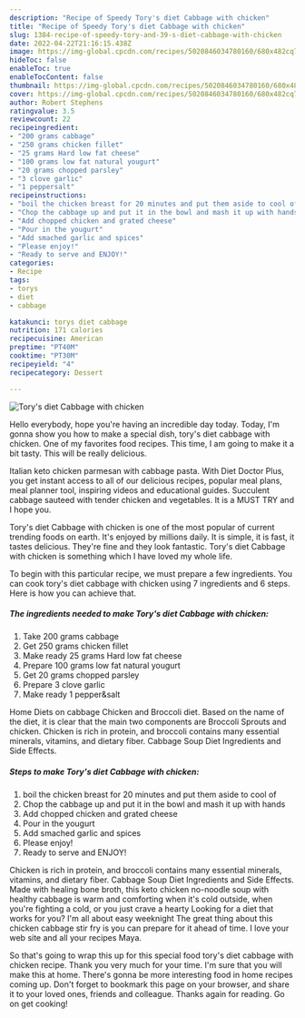 ```yaml
---
description: "Recipe of Speedy Tory's diet Cabbage with chicken"
title: "Recipe of Speedy Tory's diet Cabbage with chicken"
slug: 1384-recipe-of-speedy-tory-and-39-s-diet-cabbage-with-chicken
date: 2022-04-22T21:16:15.438Z
image: https://img-global.cpcdn.com/recipes/5020846034780160/680x482cq70/torys-diet-cabbage-with-chicken-recipe-main-photo.jpg
hideToc: false
enableToc: true
enableTocContent: false
thumbnail: https://img-global.cpcdn.com/recipes/5020846034780160/680x482cq70/torys-diet-cabbage-with-chicken-recipe-main-photo.jpg
cover: https://img-global.cpcdn.com/recipes/5020846034780160/680x482cq70/torys-diet-cabbage-with-chicken-recipe-main-photo.jpg
author: Robert Stephens
ratingvalue: 3.5
reviewcount: 22
recipeingredient:
- "200 grams cabbage"
- "250 grams chicken fillet"
- "25 grams Hard low fat cheese"
- "100 grams low fat natural yougurt"
- "20 grams chopped parsley"
- "3 clove garlic"
- "1 peppersalt"
recipeinstructions:
- "boil the chicken breast for 20 minutes and put them aside to cool of"
- "Chop the cabbage up and put it in the bowl and mash it up with hands"
- "Add chopped chicken and grated cheese"
- "Pour in the yougurt"
- "Add smached garlic and spices"
- "Please enjoy!"
- "Ready to serve and ENJOY!"
categories:
- Recipe
tags:
- torys
- diet
- cabbage

katakunci: torys diet cabbage 
nutrition: 171 calories
recipecuisine: American
preptime: "PT40M"
cooktime: "PT30M"
recipeyield: "4"
recipecategory: Dessert

---
```



![Tory&#39;s diet Cabbage with chicken](https://img-global.cpcdn.com/recipes/5020846034780160/680x482cq70/torys-diet-cabbage-with-chicken-recipe-main-photo.jpg)

Hello everybody, hope you're having an incredible day today. Today, I'm gonna show you how to make a special dish, tory&#39;s diet cabbage with chicken. One of my favorites food recipes. This time, I am going to make it a bit tasty. This will be really delicious.

Italian keto chicken parmesan with cabbage pasta. With Diet Doctor Plus, you get instant access to all of our delicious recipes, popular meal plans, meal planner tool, inspiring videos and educational guides. Succulent cabbage sauteed with tender chicken and vegetables. It is a MUST TRY and I hope you.

Tory&#39;s diet Cabbage with chicken is one of the most popular of current trending foods on earth. It's enjoyed by millions daily. It is simple, it is fast, it tastes delicious. They're fine and they look fantastic. Tory&#39;s diet Cabbage with chicken is something which I have loved my whole life.


To begin with this particular recipe, we must prepare a few ingredients. You can cook tory&#39;s diet cabbage with chicken using 7 ingredients and 6 steps. Here is how you can achieve that.

<!--inarticleads1-->

##### The ingredients needed to make Tory&#39;s diet Cabbage with chicken:

1. Take 200 grams cabbage
1. Get 250 grams chicken fillet
1. Make ready 25 grams Hard low fat cheese
1. Prepare 100 grams low fat natural yougurt
1. Get 20 grams chopped parsley
1. Prepare 3 clove garlic
1. Make ready 1 pepper&salt


Home Diets on cabbage Chicken and Broccoli diet. Based on the name of the diet, it is clear that the main two components are Broccoli Sprouts and chicken. Chicken is rich in protein, and broccoli contains many essential minerals, vitamins, and dietary fiber. Cabbage Soup Diet Ingredients and Side Effects. 

<!--inarticleads2-->

##### Steps to make Tory&#39;s diet Cabbage with chicken:

1. boil the chicken breast for 20 minutes and put them aside to cool of
1. Chop the cabbage up and put it in the bowl and mash it up with hands
1. Add chopped chicken and grated cheese
1. Pour in the yougurt
1. Add smached garlic and spices
1. Please enjoy!
1. Ready to serve and ENJOY!

Chicken is rich in protein, and broccoli contains many essential minerals, vitamins, and dietary fiber. Cabbage Soup Diet Ingredients and Side Effects. Made with healing bone broth, this keto chicken no-noodle soup with healthy cabbage is warm and comforting when it&#39;s cold outside, when you&#39;re fighting a cold, or you just crave a hearty Looking for a diet that works for you? I&#39;m all about easy weeknight The great thing about this chicken cabbage stir fry is you can prepare for it ahead of time. I love your web site and all your recipes Maya. 

So that's going to wrap this up for this special food tory&#39;s diet cabbage with chicken recipe. Thank you very much for your time. I'm sure that you will make this at home. There's gonna be more interesting food in home recipes coming up. Don't forget to bookmark this page on your browser, and share it to your loved ones, friends and colleague. Thanks again for reading. Go on get cooking!
